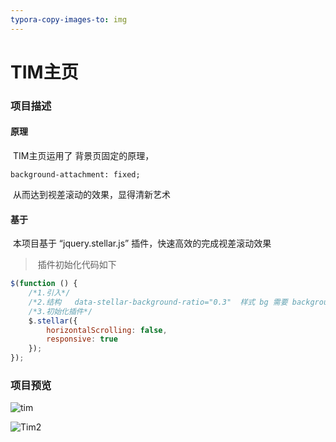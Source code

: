 ```yaml
---
typora-copy-images-to: img
---
```


# TIM主页	

### 项目描述

#### 原理

​	TIM主页运用了 背景页固定的原理，

```
background-attachment: fixed;
```

​	从而达到视差滚动的效果，显得清新艺术

#### 基于

​	本项目基于 “jquery.stellar.js” 插件，快速高效的完成视差滚动效果

> ​    插件初始化代码如下

```javascript
$(function () {
    /*1.引入*/
    /*2.结构   data-stellar-background-ratio="0.3"  样式 bg 需要 background-attachment: fixed;*/
    /*3.初始化插件*/
    $.stellar({
        horizontalScrolling: false,
        responsive: true
    });
});
```

### 项目预览

![tim](C:\Users\Shinelon\Documents\HBuilderProject\QQTIM\img\tim.png)

![Tim2](C:\Users\Shinelon\Documents\HBuilderProject\QQTIM\img\Tim2.png)